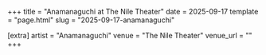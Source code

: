 +++
title = "Anamanaguchi at The Nile Theater"
date = 2025-09-17
template = "page.html"
slug = "2025-09-17-anamanaguchi"

[extra]
artist = "Anamanaguchi"
venue = "The Nile Theater"
venue_url = ""
+++
